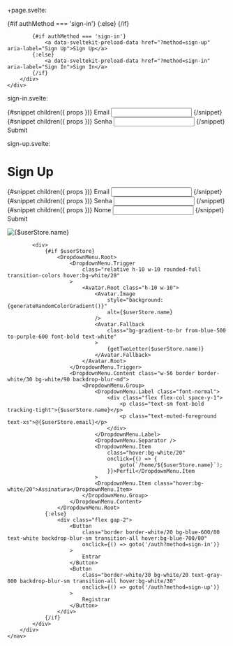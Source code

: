 +page.svelte:

  <script lang="ts">
	import type { PageData } from './$types';
	import { page } from '$app/state';
	import SignIn from './sign-in.svelte';
	import SignUp from './sign-up.svelte';

	import bg_svg from '$lib/assets/bg.svg';

	let { data }: { data: PageData } = $props();
	let authMethod = $state<'sign-in' | 'sign-up'>('sign-in');

	$effect(() => {
		const methodParam = page.url.searchParams.get('method');
		authMethod = methodParam === 'sign-up' ? 'sign-up' : 'sign-in';
	});
</script>

<main>
	<div>
		<div>
			<img src={bg_svg} alt="" />
		</div>
		<div>
			{#if authMethod === 'sign-in'}
				<SignIn signInForm={data.loginForm} />
			{:else}
				<SignUp signUpForm={data.registerForm} />
			{/if}

    		{#if authMethod === 'sign-in'}
    			<a data-sveltekit-preload-data href="?method=sign-up" aria-label="Sign Up">Sign Up</a>
    		{:else}
    			<a data-sveltekit-preload-data href="?method=sign-in" aria-label="Sign In">Sign In</a>
    		{/if}
    	</div>
    </div>

</main>

sign-in.svelte:

<script lang="ts">
	import * as Form from '$lib/components/ui/form';
	import { Input } from '$lib/components/ui/input';

	import { sigInRequestSchema } from './schemas';
	import { superForm } from 'sveltekit-superforms';
	import { zodClient } from 'sveltekit-superforms/adapters';

	let { signInForm } = $props();

	let isSuccess = $state(false);

	const form = superForm(signInForm, {
		validators: zodClient(sigInRequestSchema),
		scrollToError: 'smooth',
		legacy: true,
		onResult(result) {
			if (result.result.type === 'success') {
				isSuccess = true;
				setTimeout(() => {
					isSuccess = false;
				}, 3000);
			}
		}
	});

	const { form: formData, enhance, message } = form;
</script>

<div>
	<form method="POST" use:enhance action="?/signIn">
		<Form.Field {form} name="email">
			<Form.Control>
				{#snippet children({ props })}
					<Form.Label>Email</Form.Label>
					<Input {...props} type="email" bind:value={$formData.email} />
				{/snippet}
			</Form.Control>
			<Form.Description />
			<Form.FieldErrors />
		</Form.Field>
		<Form.Field {form} name="password">
			<Form.Control>
				{#snippet children({ props })}
					<Form.Label>Senha</Form.Label>
					<Input {...props} bind:value={$formData.password} />
				{/snippet}
			</Form.Control>
			<Form.Description />
			<Form.FieldErrors />
		</Form.Field>
		<Form.Button type="submit">Submit</Form.Button>
	</form>
</div>

sign-up.svelte:

<script lang="ts">
	import * as Form from '$lib/components/ui/form';
	import { Input } from '$lib/components/ui/input';
	import { superForm } from 'sveltekit-superforms';
	import { zodClient } from 'sveltekit-superforms/adapters';
	import { signUpRequestSchema } from './schemas';

	let { signUpForm } = $props();

	const form = superForm(signUpForm, {
		validators: zodClient(signUpRequestSchema)
	});

	const { form: formData, enhance } = form;
</script>

<div>
	<h1>Sign Up</h1>
	<form method="POST" use:enhance action="?/signUp">
		<Form.Field {form} name="email">
			<Form.Control>
				{#snippet children({ props })}
					<Form.Label>Email</Form.Label>
					<Input {...props} bind:value={$formData.email} />
				{/snippet}
			</Form.Control>
			<Form.Description />
			<Form.FieldErrors />
		</Form.Field>
		<Form.Field {form} name="password">
			<Form.Control>
				{#snippet children({ props })}
					<Form.Label>Senha</Form.Label>
					<Input {...props} bind:value={$formData.password} />
				{/snippet}
			</Form.Control>
			<Form.Description />
			<Form.FieldErrors />
		</Form.Field>
		<Form.Field {form} name="name">
			<Form.Control>
				{#snippet children({ props })}
					<Form.Label>Nome</Form.Label>
					<Input {...props} bind:value={$formData.name} />
				{/snippet}
			</Form.Control>
			<Form.Description />
			<Form.FieldErrors />
		</Form.Field>
		<Form.Button>Submit</Form.Button>
	</form>
</div>

<div class={cn('h-32 w-full')}>
	<nav
		class="mx-auto max-w-7xl rounded-2xl border border-white/30 bg-white/20 shadow-lg backdrop-blur-md"
	>
		<div class="flex items-center justify-between p-4">
			<!-- Logo -->
			<div class="flex items-center gap-4">
				<img src={logo_png} alt={$userStore.name} class="h-12 w-auto" />
			</div>

    		<div>
    			{#if $userStore}
    				<DropdownMenu.Root>
    					<DropdownMenu.Trigger
    						class="relative h-10 w-10 rounded-full transition-colors hover:bg-white/20"
    					>
    						<Avatar.Root class="h-10 w-10">
    							<Avatar.Image
    								style="background: {generateRandomColorGradient()}"
    								alt={$userStore.name}
    							/>
    							<Avatar.Fallback
    								class="bg-gradient-to-br from-blue-500 to-purple-600 font-bold text-white"
    							>
    								{getTwoLetter($userStore.name)}
    							</Avatar.Fallback>
    						</Avatar.Root>
    					</DropdownMenu.Trigger>
    					<DropdownMenu.Content class="w-56 border border-white/30 bg-white/90 backdrop-blur-md">
    						<DropdownMenu.Group>
    							<DropdownMenu.Label class="font-normal">
    								<div class="flex flex-col space-y-1">
    									<p class="text-sm font-bold tracking-tight">{$userStore.name}</p>
    									<p class="text-muted-foreground text-xs">@{$userStore.email}</p>
    								</div>
    							</DropdownMenu.Label>
    							<DropdownMenu.Separator />
    							<DropdownMenu.Item
    								class="hover:bg-white/20"
    								onclick={() => {
    									goto(`/home/${$userStore.name}`);
    								}}>Perfil</DropdownMenu.Item
    							>
    							<DropdownMenu.Item class="hover:bg-white/20">Assinatura</DropdownMenu.Item>
    						</DropdownMenu.Group>
    					</DropdownMenu.Content>
    				</DropdownMenu.Root>
    			{:else}
    				<div class="flex gap-2">
    					<Button
    						class="border border-white/20 bg-blue-600/80 text-white backdrop-blur-sm transition-all hover:bg-blue-700/80"
    						onclick={() => goto('/auth?method=sign-in')}
    					>
    						Entrar
    					</Button>
    					<Button
    						class="border-white/30 bg-white/20 text-gray-800 backdrop-blur-sm transition-all hover:bg-white/30"
    						onclick={() => goto('/auth?method=sign-up')}
    					>
    						Registrar
    					</Button>
    				</div>
    			{/if}
    		</div>
    	</div>
    </nav>

</div>
